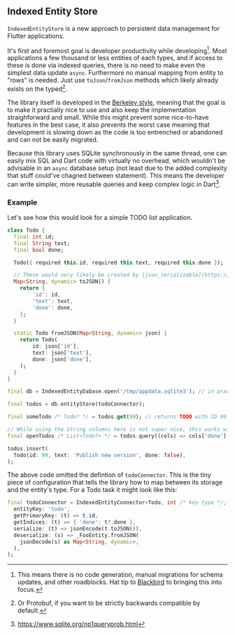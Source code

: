 ## Indexed Entity Store

`IndexedEntityStore` is a new approach to persistent data management for Flutter applications.

It's first and foremost goal is developer productivity while developing[^1]. Most applications a few thousand or less entities of each types, and if access to these is done via indexed queries, there is no need to make even the simplest data update `async`. Furthermore no manual mapping from entity to "rows" is needed. Just use `toJson`/`fromJson` methods which likely already exists on the typed[^2].

The library itself is developed in the [Berkeley style](https://www.cs.princeton.edu/courses/archive/fall13/cos518/papers/worse-is-better.pdf), meaning that the goal is to make it practially nice to use and also keep the implementation straighforward and small. While this might prevent some nice-to-have features in the best case, it also prevents the worst case meaning that development is slowing down as the code is too entrenched or abandoned and can not be easily migrated.

Because this library uses SQLite synchronously in the same thread, one can easily mix SQL and Dart code with virtually no overhead, which wouldn't be advisable in an `async` database setup (not least due to the added complexity that stuff could've chagned between statement). This means the developer can write simpler, more reusable queries and keep complex logic in Dart[^3].

### Example

Let's see how this would look for a simple TODO list application.

```dart
class Todo {
  final int id;
  final String text;
  final bool done;

  Todo({ required this.id, required this.text, required this.done });

  // These would very likely be created by [json_serializable](https://pub.dev/packages/json_serializable) or [freezed](https://pub.dev/packages/freezed) already for your models
  Map<String, dynamic> toJSON() {
    return {
        'id': id,
        'text': text,
        'done': done,
    };
  }

  static Todo fromJSON(Map<String, dynamic> json) {
    return Todo(
        id: json['id'],
        text: json['text'],
        done: json['done'],
    );
  }
}

```

```dart
final db = IndexedEntityDabase.open('/tmp/appdata.sqlite3'); // in practice put into app dir

final todos = db.entityStore(todoConnector);

final someTodo /* Todo? */ = todos.get(99); // returns TODO with ID 99, if any

// While using the String columns here is not super nice, this works without code gen and will throw if using a non-indexed column
final openTodos /* List<Todo?> */ = todos.query((cols) => cols['done'].equals(false));

todos.insert(
  Todo(id: 99, text: 'Publish new version', done: false),
);
```

The above code omitted the defintion of `todoConnector`. This is the tiny piece of configuration that tells the library how to map between its storage and the entity's type. For a Todo task it might look like this:


```dart
final todoConnector = IndexedEntityConnector<Todo, int /* key type */, String /* DB type */>(
  entityKey: 'todo',
  getPrimaryKey: (t) => t.id,
  getIndices: (t) => { 'done': t?.done },
  serialize: (t) => jsonEncode(t.toJSON()),
  deserialize: (s) => _FooEntity.fromJSON(
    jsonDecode(s) as Map<String, dynamic>,
  ),
);
```


[^1]: This means there is no code generation, manual migrations for schema updates, and other roadblocks. Hat tip to [Blackbird](https://github.com/marcoarment/Blackbird) to bringing this into focus.
[^2]: Or Protobuf, if you want to be strictly backwards compatible by default.
[^3]: https://www.sqlite.org/np1queryprob.html
